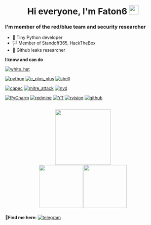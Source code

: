 <h1 align="center">
  Hi everyone, I'm Faton6
  <img src="https://media.giphy.com/media/hvRJCLFzcasrR4ia7z/giphy.gif" width="30px" height="30px"/>
  <div align="right">
    <img src="https://komarev.com/ghpvc/?username=Faton6&style=plastic&color=blueviolet" alt=""/>
  </div>
</h1>


### I'm  member of the red/blue team and security researcher
* 👀 Tiny Python developer
* 🏳️ Member of Standoff365, HackTheBox
* 👾 Github leaks researcher

**I know and can do**

[![white_hat](https://user-images.githubusercontent.com/49790977/170030485-a3d1224b-be42-4f82-9981-721e05e52934.svg)](https://www.youtube.com/watch?v=dQw4w9WgXcQ)

[![python](https://user-images.githubusercontent.com/49790977/172412128-309cd361-9b29-4a05-a8bc-6630d875f8cb.svg)](https://www.python.org/)
[![c_plus_plus](https://user-images.githubusercontent.com/49790977/170052129-8ab11c77-1f27-4647-b8b0-5d2e8e5c3f4c.svg)](https://docs.microsoft.com/en-us/cpp/cpp/?view=msvc-160)
[![shell](https://user-images.githubusercontent.com/49790977/172551445-2eb44926-bb98-4c3c-a490-4b5c158034eb.svg)](https://ru.wikipedia.org/wiki/Bash)


[![capec](https://user-images.githubusercontent.com/49790977/170033923-4ef7d691-4ea3-4065-b4ea-25944aa7afa9.svg)](https://capec.mitre.org/)
[![mitre_attack](https://user-images.githubusercontent.com/49790977/170033925-f3e08057-677e-46ec-9fbf-e2a321716618.svg)](https://attack.mitre.org/)
[![nvd](https://user-images.githubusercontent.com/49790977/172414252-d4e02509-72ac-4847-a524-afe9d621640a.svg)](https://nvd.nist.gov/)

[![PyCharm](https://user-images.githubusercontent.com/49790977/170052433-d6e78c1c-0976-43c2-8d0d-95d6d22c1878.svg)](https://www.jetbrains.com/pycharm/)
[![redmine](https://user-images.githubusercontent.com/49790977/170052436-e9b08e11-bcc6-4577-ba58-5fd929b89bad.svg)](https://www.redmine.org/)
[![YT](https://user-images.githubusercontent.com/49790977/170052440-673308d2-e24f-416a-b6f8-1c4f75ee7b7b.svg)](https://www.jetbrains.com/ru-ru/youtrack/)
[![rvision](https://user-images.githubusercontent.com/49790977/170035548-58e6249d-0a84-49ce-a40b-dd1df868de21.svg)](https://rvision.ru/)
[![github](https://user-images.githubusercontent.com/49790977/172551437-a2b9b772-4a95-4815-89af-2c09bf6368fe.svg)](https://github.com)


<h2 align="center">
  <img src="https://github-readme-streak-stats.herokuapp.com/?user=Faton6&theme=highcontrast" height="180px"/>
  <div>
    <img src="https://github-readme-stats.vercel.app/api?username=Faton6&show_icons=true&theme=tokyonight" height="140px"/>
    <img src="https://github-readme-stats.vercel.app/api/top-langs/?username=Faton6&layout=compact&theme=tokyonight" height="140px"/>
  </div>
</h2>

🔗**Find me here:**
[![telegram](https://user-images.githubusercontent.com/49790977/170029701-296ebfb4-70a3-4ce1-ba26-42a4b419ebfa.svg)](https://t.me/Faton6)

<!--
**Faton6/Faton6** is a ✨ _special_ ✨ repository because its `README.md` (this file) appears on your GitHub profile.

Here are some ideas to get you started:

- 🔭 I’m currently working on ...
- 🌱 I’m currently learning ...
- 👯 I’m looking to collaborate on ...
- 🤔 I’m looking for help with ...
- 💬 Ask me about ...
- 📫 How to reach me: ...
- 😄 Pronouns: ...
- ⚡ Fun fact: ...
-->

